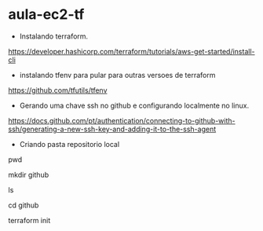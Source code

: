 # aula-ec2-tf

- Instalando terraform.

https://developer.hashicorp.com/terraform/tutorials/aws-get-started/install-cli

- instalando tfenv para pular para outras versoes de terraform

https://github.com/tfutils/tfenv

- Gerando uma chave ssh no github e configurando localmente no linux.

https://docs.github.com/pt/authentication/connecting-to-github-with-ssh/generating-a-new-ssh-key-and-adding-it-to-the-ssh-agent

- Criando pasta repositorio local

pwd

mkdir github

ls

cd github

terraform init



